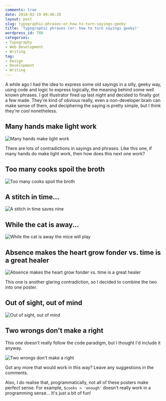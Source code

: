 ```yaml
---
comments: true
date: 2010-02-19 09:46:28
layout: post
slug: typographic-phrases-or-how-to-turn-sayings-geeky
title: 'Typographic phrases (or: how to turn sayings geeky)'
wordpress_id: 780
categories:
- Typography
- Web Development
- Writing
tag:
- Design
- Development
- Writing
---
```


A while ago I had the idea to express some old sayings in a silly, geeky way, using code and logic to express logically, the meaning behind some well known phrases. I got Illustrator fired up last night and decided to finally got a few made. They're kind of obvious really, even a non-developer brain can make sense of them, and deciphering the saying is pretty simple, but I think they're cool nonetheless.





## Many hands make light work




![Many hands make light work](/wp-content/uploads/2010/02/many-hands.jpg)





There are lots of contradictions in sayings and phrases. Like this one, if many hands do make light work, then how does this next one work?





## Too many cooks spoil the broth




![Too many cooks spoil the broth](/wp-content/uploads/2010/02/too-many-cooks.jpg)





## A stitch in time...




![A stitch in time saves nine](/wp-content/uploads/2010/02/a-stitch-in-time.jpg)





## While the cat is away...




![While the cat is away the mice will play](/wp-content/uploads/2010/02/while-the-cat-is-away.jpg)





## Absence makes the heart grow fonder vs. time is a great healer




![Absence makes the heart grow fonder vs. time is a great healer](/wp-content/uploads/2010/02/absence.jpg)





This one is another glaring contradiction, so I decided to combine the two into one poster.





## Out of sight, out of mind




![Out of sight, out of mind](/wp-content/uploads/2010/02/out-of-sight.jpg)





## Two wrongs don't make a right




This one doesn't really follow the code paradigm, but I thought I'd include it anyway.




![Two wrongs don't make a right](/wp-content/uploads/2010/02/two-wrongs.jpg)





Got any more that would work in this way? Leave any suggestions in the comments.




Also, I do realise that, programmatically, not all of these posters make perfect sense. For example, `$cooks > 'enough'` doesn't really work in a programming sense... It's just a bit of fun!
